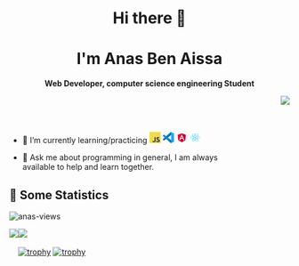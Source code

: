 <div align="center">
 <h1>Hi there 👋</h1>
  <h1> I'm Anas Ben Aissa</h1>
  <p><strong>Web Developer, computer science engineering Student</p></strong>
     <img align="right" src="https://readme-typing-svg.herokuapp.com?color=%23F7F7F7&width=700&lines=>Wubba+Lubba-Dub+Dub.;Full+stack+developer%2C;Gl+&+Hf.">
 </div>
 </br>
 </br>
 </br>


<!-- Profile views  with Typing SVG-->
<!--
**anasbn3issa/anasbn3issa** is a ✨ _special_ ✨ repository because its `README.md` (this file) appears on your GitHub profile.

Here are some ideas to get you started:

- 🔭 I’m currently working on ...
- 🌱 I’m currently learning ...
- 👯 I’m looking to collaborate on ...
- 🤔 I’m looking for help with ...
- 💬 Ask me about ...
- 📫 How to reach me: ...
- 😄 Pronouns: ...
- ⚡ Fun fact: ...
-->


- 🌱 I’m currently learning/practicing 
<code><img height="20" src="https://raw.githubusercontent.com/github/explore/80688e429a7d4ef2fca1e82350fe8e3517d3494d/topics/javascript/javascript.png"></code>
<code><img height="20" src="https://raw.githubusercontent.com/github/explore/80688e429a7d4ef2fca1e82350fe8e3517d3494d/topics/visual-studio-code/visual-studio-code.png"></code>
<code><img height="20" src="https://raw.githubusercontent.com/github/explore/80688e429a7d4ef2fca1e82350fe8e3517d3494d/topics/angular/angular.png"></code>
<code><img height="20" src="https://raw.githubusercontent.com/github/explore/80688e429a7d4ef2fca1e82350fe8e3517d3494d/topics/react/react.png"></code>

<!--
<code><img height="20" src="https://raw.githubusercontent.com/github/explore/80688e429a7d4ef2fca1e82350fe8e3517d3494d/topics/mongodb/mongodb.png"></code>
<code><img height="20" src="https://raw.githubusercontent.com/github/explore/80688e429a7d4ef2fca1e82350fe8e3517d3494d/topics/nodejs/nodejs.png"></code>

-->

- 💬 Ask me about programming in general, I am always <br> available to help and learn together.

## :eyes: Some Statistics
<p align="left"> <img  src="https://komarev.com/ghpvc/?username=anasbn3issa&label=Profile%20views&color=512dd2&style=flat" alt="anas-views" /> 

<div>
  <img height="170" align="left" src="https://github-readme-stats.vercel.app/api?username=anasbn3issa&count_private=true&include_all_commits=true" />
  <img src="https://github-readme-stats.vercel.app/api/top-langs/?username=anasbn3issa&layout=compact" />
</div>

 [![trophy](https://github-profile-trophy.vercel.app/?username=anasbn3issa&theme=juicyfresh&column=3&row=2&column=3)](https://github.com/ryo-ma/github-profile-trophy)
 [![trophy](https://github-profile-trophy.vercel.app/?username=anasbn3issa&theme=juicyfresh&column=3&row=2&column=3)](https://github.com/ryo-ma/github-profile-trophy)

